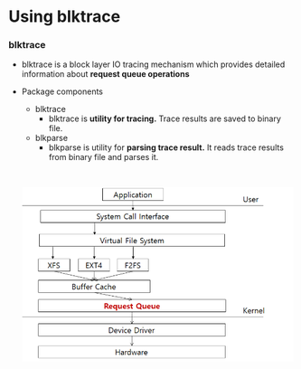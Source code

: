 # Using blktrace

### blktrace

- blktrace is a block layer IO tracing mechanism which provides detailed information about **request queue operations**

- Package components

  - blktrace
    - blktrace is **utility for tracing.** Trace results are saved to binary file.
  - blkparse
    - blkparse is utility for **parsing trace result.** It reads trace results from binary file and parses it.

  ​

  ![1568103444282](./figs/blktrace_structure.png)

